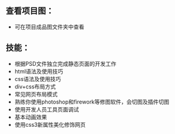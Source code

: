 ## 查看项目图：
+ 可在项目成品图文件夹中查看

## 技能：
+ 根据PSD文件独立完成静态页面的开发工作
+ html语法及使用技巧
+ css语法及使用技巧
+ div+css布局方式
+ 常见网页布局模式
+ 熟练你使用photoshop和firework等修图软件，会切图及插件切图
+ 使用开发人员工具页面调试
+ 基本动画效果
+ 使用css3新属性美化修饰网页


